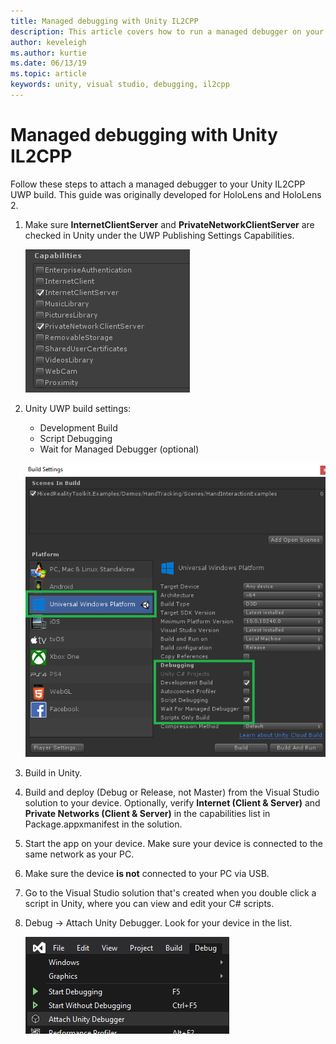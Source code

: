 ```yaml
---
title: Managed debugging with Unity IL2CPP
description: This article covers how to run a managed debugger on your Unity IL2CPP UWP project.
author: keveleigh
ms.author: kurtie
ms.date: 06/13/19
ms.topic: article
keywords: unity, visual studio, debugging, il2cpp
---
```


# Managed debugging with Unity IL2CPP

Follow these steps to attach a managed debugger to your Unity IL2CPP UWP build. This guide was originally developed for HoloLens and HoloLens 2.

1. Make sure **InternetClientServer** and **PrivateNetworkClientServer** are checked in Unity under the UWP Publishing Settings Capabilities.

    ![UWP Publishing Settings Capabilities](images/il2cpp-debugging-capabilities.png)

1. Unity UWP build settings:
    - Development Build
    - Script Debugging
    - Wait for Managed Debugger (optional)

    ![UWP Build Settings](images/il2cpp-debugging-build.png)

1. Build in Unity.
1. Build and deploy (Debug or Release, not Master) from the Visual Studio solution to your device. Optionally, verify **Internet (Client & Server)** and **Private Networks (Client & Server)** in the capabilities list in Package.appxmanifest in the solution.
1. Start the app on your device. Make sure your device is connected to the same network as your PC.
1. Make sure the device **is not** connected to your PC via USB.
1. Go to the Visual Studio solution that's created when you double click a script in Unity, where you can view and edit your C# scripts.
1. Debug -> Attach Unity Debugger. Look for your device in the list.

    ![Attach Unity Debugger](images/il2cpp-debugging-attach.png)
